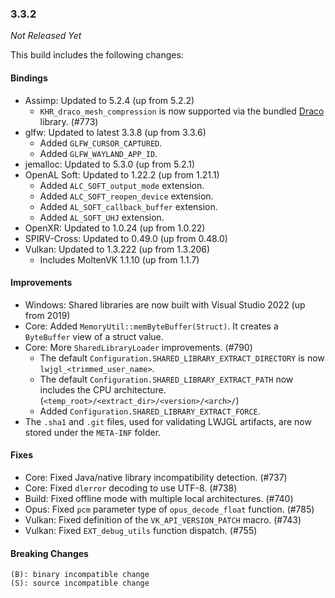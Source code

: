 ### 3.3.2

_Not Released Yet_

This build includes the following changes:

#### Bindings

- Assimp: Updated to 5.2.4 (up from 5.2.2)
  * `KHR_draco_mesh_compression` is now supported via the bundled [Draco](https://github.com/google/draco) library. (#773)
- glfw: Updated to latest 3.3.8 (up from 3.3.6)
  * Added `GLFW_CURSOR_CAPTURED`.
  * Added `GLFW_WAYLAND_APP_ID`.
- jemalloc: Updated to 5.3.0 (up from 5.2.1)
- OpenAL Soft: Updated to 1.22.2 (up from 1.21.1)
  * Added `ALC_SOFT_output_mode` extension.
  * Added `ALC_SOFT_reopen_device` extension.
  * Added `AL_SOFT_callback_buffer` extension.
  * Added `AL_SOFT_UHJ` extension.
- OpenXR: Updated to 1.0.24 (up from 1.0.22)
- SPIRV-Cross: Updated to 0.49.0 (up from 0.48.0)
- Vulkan: Updated to 1.3.222 (up from 1.3.206)
  * Includes MoltenVK 1.1.10 (up from 1.1.7)

#### Improvements

- Windows: Shared libraries are now built with Visual Studio 2022 (up from 2019)
- Core: Added `MemoryUtil::memByteBuffer(Struct)`. It creates a `ByteBuffer` view of a struct value.
- Core: More `SharedLibraryLoader` improvements. (#790)
  * The default `Configuration.SHARED_LIBRARY_EXTRACT_DIRECTORY` is now `lwjgl_<trimmed_user_name>`.
  * The default `Configuration.SHARED_LIBRARY_EXTRACT_PATH` now includes the CPU architecture. (`<temp_root>/<extract_dir>/<version>/<arch>/`)
  * Added `Configuration.SHARED_LIBRARY_EXTRACT_FORCE`.
- The `.sha1` and `.git` files, used for validating LWJGL artifacts, are now stored under the `META-INF` folder.

#### Fixes

- Core: Fixed Java/native library incompatibility detection. (#737)
- Core: Fixed `dlerror` decoding to use UTF-8. (#738)
- Build: Fixed offline mode with multiple local architectures. (#740)
- Opus: Fixed `pcm` parameter type of `opus_decode_float` function. (#785)
- Vulkan: Fixed definition of the `VK_API_VERSION_PATCH` macro. (#743)
- Vulkan: Fixed `EXT_debug_utils` function dispatch. (#755)

#### Breaking Changes

```
(B): binary incompatible change
(S): source incompatible change
```
